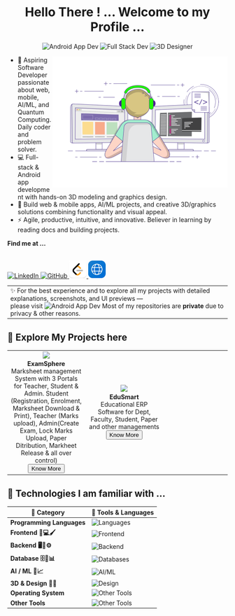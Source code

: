 <h1 align="center">Hello There ! ... Welcome to my Profile ... </h1>

<p align="center">
  <img src="https://img.shields.io/badge/-Android%20App%20Dev-16a34a?style=for-the-badge&logo=android&logoColor=white" alt="Android App Dev" />
  <img src="https://img.shields.io/badge/-Full%20Stack%20Software%20Developer-1d4ed8?style=for-the-badge&logo=visualstudiocode&logoColor=white" alt="Full Stack Dev" />
  <img src="https://img.shields.io/badge/-3D%20Graphics%20Designer-ea580c?style=for-the-badge&logo=blender&logoColor=white" alt="3D Designer" />
</p>


<img align="right" alt="Coding" width="400" src="https://raw.githubusercontent.com/devSouvik/devSouvik/master/gif3.gif">


- 🔭 Aspiring Software Developer passionate about web, mobile, AI/ML, and Quantum Computing. Daily coder and problem solver. 
- 💻 Full-stack & Android app development with hands-on 3D modeling and graphics design.
- 🤖 Build web & mobile apps, AI/ML projects, and creative 3D/graphics solutions combining functionality and visual appeal. 
- ⚡ Agile, productive, intuitive, and innovative. Believer in learning by reading docs and building projects.


<div align="">
<b>Find me at ... </b>
</div>
<br>
<p align="">
  <a href="https://www.linkedin.com/in/yourprofile" target="_blank">
    <img src="https://skillicons.dev/icons?i=linkedin" width="40" height="40" alt="LinkedIn" />
  </a>
  <a href="https://github.com/yourusername" target="_blank">
    <img src="https://skillicons.dev/icons?i=github" width="40" height="40" alt="GitHub" />
  </a>
  <a href="https://leetcode.com/yourusername" target="_blank">
    <img src="assets/leetcode.png" width="40" height="40" alt="LeetCode" />
  </a>
  <a href="https://agni-dev.vercel.app/" target="_blank">
    <img src="assets/website.png" width="40" height="40" alt="YouTube" />
  </a>
</p>

<table align="center">
  <tr>
    <td>
    ✨ For the best experience and to explore all my projects with detailed explanations, screenshots, and UI previews —<br>
    please visit 
        <img src="https://img.shields.io/badge/-Android%20App%20Dev-16a34a?style=for-the-badge&logo=android&logoColor=white" alt="Android App Dev" />
    Most of my repositories are <b>private</b> due to privacy & other reasons.
    </td>
  </tr>
</table>

## 🚀 Explore My Projects here 
<table>
<tr>
 <td align="center" width="200">
  <img src="https://www.svgrepo.com/show/393123/internet.svg" width="80"/><br>
  <b>ExamSphere</b> 
  <br>
  Marksheet management System with 3 Portals for Teacher, Student & Admin. Student (Registration, Enrolment, Marksheet Download & Print), Teacher (Marks upload), Admin(Create Exam, Lock Marks Upload, Paper Ditribution, Markheet Release & all over control)
  <br>
  <a href="projects/examsphere/readme.md">
   <Button>Know More</Button>
  </a>
</td>


<td align="center" width="200">
<img src="https://www.svgrepo.com/show/393123/internet.svg" width="80"/><br>
  <b>EduSmart</b>
  <br>
  Educational ERP Software for Dept, Faculty, Student, Paper and other managements
  <br>
  <a href="projects/smart_education">
   <Button>Know More</Button>
  </a>
</td>

<td align="center" width="200">
</td>
</tr>
</table>


## 🚀 Technologies I am familiar with ...
| 💼 Category                                 | 🚀 Tools & Languages                                                                                     |         
|---------------------------------------------|------------------------------------------------------------------------------------------------------------|
| **Programming Languages**                   | ![Languages](https://skillicons.dev/icons?i=java,python,c,cpp,kotlin,php,bash,dart)                        | 
|**Frontend 🎨💻🖌️**                         | ![Frontend](https://skillicons.dev/icons?i=html,css,js,bootstrap,tailwind,jquery,flutter,react)           |
| **Backend 🖥️🔧⚙️**                         | ![Backend](https://skillicons.dev/icons?i=django,php,nodejs,express,nextjs,kotlin,gcp,flask,wordpress)              | 
| **Database 🗄️💾📊**                        | ![Databases](https://skillicons.dev/icons?i=mysql,postgres,mongodb,sqlite,firebase,supabase)              |
| **AI / ML 🤖📈**                           | ![AI/ML](https://skillicons.dev/icons?i=sklearn)                                                           |
| **3D & Design 🍩🎨**                       | ![Design](https://skillicons.dev/icons?i=blender,photoshop,pr)                                             |
| **Operating System**                            | ![Other Tools](https://skillicons.dev/icons?i=ubuntu,kali,debian,linux,windows)                            |
| **Other Tools**                                 | ![Other Tools](https://skillicons.dev/icons?i=docker,git,github,netlify,postman,vercel)            |

<!--
# 📊GitHub Stats :
<table align="center">
<tr>
<td><img src="https://github-readme-stats.vercel.app/api?username=FireStackDev&theme=dark&hide_border=false&include_all_commits=true&count_private=true" />
</td>
<td>

 <img src="https://nirzak-streak-stats.vercel.app/?user=FireStackDev&theme=dark&hide_border=false"/>

</td>
</tr>
</table>
-->

<!-- ## 🚀 My Projects

 | 💼 Projects                  | Desc                            | 🚀 Tools & Languages             |
|------------------------------|------------------------------------|--------------------------------|
| **Employee Attendance App** (March, 2025) | Lightweight App for Employee Attendance Collection with Geofencing & Employee Image collection | ![Languages](https://skillicons.dev/icons?i=kotlin,js,gcp)|
| **ExamSphere** (2024) | Marksheet management System with 3 Portals for Teacher, Student & Admin. Student (Registration, Enrolment, Marksheet Download & Print), Teacher (Marks upload), Admin(Create Exam, Lock Marks Upload, Paper Ditribution, Markheet Release & all over control)  | ![Languages](https://skillicons.dev/icons?i=php,mysql,html) ![Languages](https://skillicons.dev/icons?i=css,js) |


 -->
